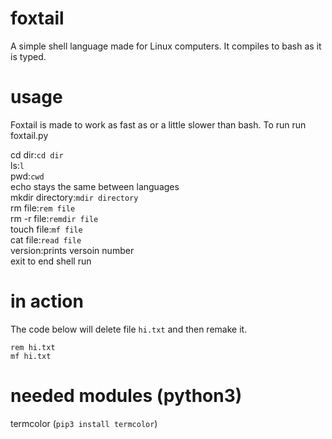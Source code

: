# foxtail
A simple shell language made for Linux computers. It compiles to bash as it is typed.

# usage
Foxtail is made to work as fast as or a little slower than bash. To run run foxtail.py





cd dir:```cd dir```  
ls:```l```  
pwd:```cwd```  
echo stays the same between languages  
mkdir directory:```mdir directory```  
rm file:```rem file```  
rm -r file:```remdir file```  
touch file:```mf file```  
cat file:```read file```  
version:prints versoin number  
exit to end shell run  




# in action
The code below will delete file ```hi.txt``` and then remake it.
```
rem hi.txt
mf hi.txt
```

# needed modules (python3)
termcolor (```pip3 install termcolor```)
